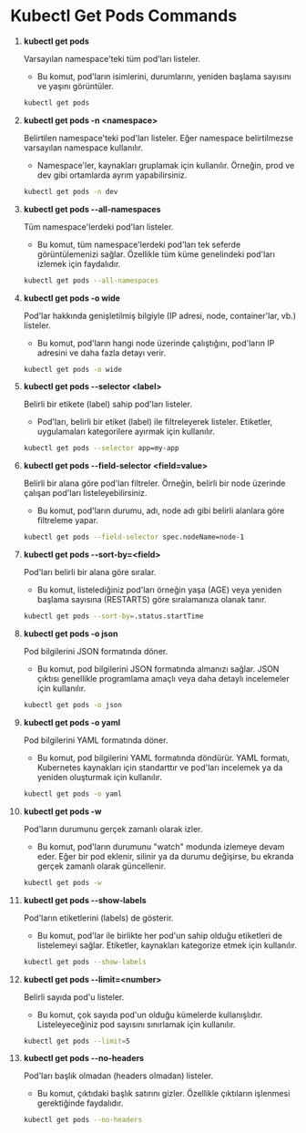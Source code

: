 # Kubectl Get Pods Commands

1. **kubectl get pods**

    Varsayılan namespace'teki tüm pod'ları listeler.
    - Bu komut, pod'ların isimlerini, durumlarını, yeniden başlama sayısını ve yaşını görüntüler.

    ```bash
    kubectl get pods
    ```

2. **kubectl get pods -n \<namespace>**

    Belirtilen namespace'teki pod'ları listeler. Eğer namespace belirtilmezse varsayılan namespace kullanılır.
    - Namespace'ler, kaynakları gruplamak için kullanılır. Örneğin, prod ve dev gibi ortamlarda ayrım yapabilirsiniz.

    ```bash
    kubectl get pods -n dev
    ```

3. **kubectl get pods --all-namespaces**

    Tüm namespace'lerdeki pod'ları listeler.
    - Bu komut, tüm namespace'lerdeki pod'ları tek seferde görüntülemenizi sağlar. Özellikle tüm küme genelindeki pod'ları izlemek için faydalıdır.

    ```bash
    kubectl get pods --all-namespaces
    ```

4. **kubectl get pods -o wide**

    Pod'lar hakkında genişletilmiş bilgiyle (IP adresi, node, container'lar, vb.) listeler.
    - Bu komut, pod'ların hangi node üzerinde çalıştığını, pod'ların IP adresini ve daha fazla detayı verir.

    ```bash
    kubectl get pods -o wide
    ```

5. **kubectl get pods --selector \<label>**

    Belirli bir etikete (label) sahip pod'ları listeler.
    - Pod'ları, belirli bir etiket (label) ile filtreleyerek listeler. Etiketler, uygulamaları kategorilere ayırmak için kullanılır.

    ```bash
    kubectl get pods --selector app=my-app
    ```

6. **kubectl get pods --field-selector \<field=value>**

    Belirli bir alana göre pod'ları filtreler. Örneğin, belirli bir node üzerinde çalışan pod'ları listeleyebilirsiniz.
    - Bu komut, pod'ların durumu, adı, node adı gibi belirli alanlara göre filtreleme yapar.

    ```bash
    kubectl get pods --field-selector spec.nodeName=node-1
    ```

7. **kubectl get pods --sort-by=\<field>**

    Pod'ları belirli bir alana göre sıralar.
    - Bu komut, listelediğiniz pod'ları örneğin yaşa (AGE) veya yeniden başlama sayısına (RESTARTS) göre sıralamanıza olanak tanır.

    ```bash
    kubectl get pods --sort-by=.status.startTime
    ```

8. **kubectl get pods -o json**

    Pod bilgilerini JSON formatında döner.
    - Bu komut, pod bilgilerini JSON formatında almanızı sağlar. JSON çıktısı genellikle programlama amaçlı veya daha detaylı incelemeler için kullanılır.

    ```bash
    kubectl get pods -o json
    ```

9. **kubectl get pods -o yaml**

    Pod bilgilerini YAML formatında döner.
    - Bu komut, pod bilgilerini YAML formatında döndürür. YAML formatı, Kubernetes kaynakları için standarttır ve pod'ları incelemek ya da yeniden oluşturmak için kullanılır.

    ```bash
    kubectl get pods -o yaml
    ```

10. **kubectl get pods -w**

    Pod'ların durumunu gerçek zamanlı olarak izler.
    - Bu komut, pod'ların durumunu "watch" modunda izlemeye devam eder. Eğer bir pod eklenir, silinir ya da durumu değişirse, bu ekranda gerçek zamanlı olarak güncellenir.

    ```bash
    kubectl get pods -w
    ```

11. **kubectl get pods --show-labels**

    Pod'ların etiketlerini (labels) de gösterir.
    - Bu komut, pod'lar ile birlikte her pod'un sahip olduğu etiketleri de listelemeyi sağlar. Etiketler, kaynakları kategorize etmek için kullanılır.

    ```bash
    kubectl get pods --show-labels
    ```

12. **kubectl get pods --limit=\<number>**

    Belirli sayıda pod'u listeler.
    - Bu komut, çok sayıda pod'un olduğu kümelerde kullanışlıdır. Listeleyeceğiniz pod sayısını sınırlamak için kullanılır.

    ```bash
    kubectl get pods --limit=5
    ```

13. **kubectl get pods --no-headers**

    Pod'ları başlık olmadan (headers olmadan) listeler.
    - Bu komut, çıktıdaki başlık satırını gizler. Özellikle çıktıların işlenmesi gerektiğinde faydalıdır.

    ```bash
    kubectl get pods --no-headers
    ```
